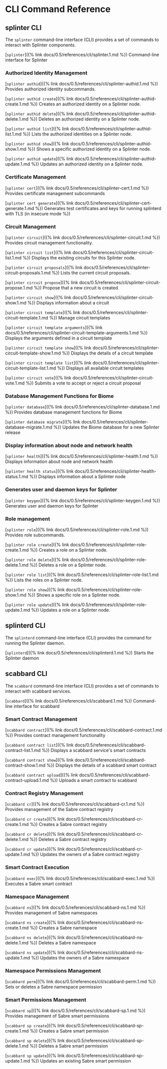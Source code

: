 # CLI Command Reference

<!--
  Copyright 2018-2021 Cargill Incorporated
  Licensed under Creative Commons Attribution 4.0 International License
  https://creativecommons.org/licenses/by/4.0/
-->

## splinter CLI
The `splinter` command-line interface (CLI) provides a set of commands to
interact with Splinter components.

[`splinter`]({% link docs/0.5/references/cli/splinter.1.md %})
Command-line interface for Splinter

### Authorized Identity Management
[`splinter authid`]({% link docs/0.5/references/cli/splinter-authid.1.md %})
Provides authorized identity subcommands.

[`splinter authid create`]({% link
docs/0.5/references/cli/splinter-authid-create.1.md %})
Creates an authorized identity on a Splinter node.

[`splinter authid delete`]({% link
docs/0.5/references/cli/splinter-authid-delete.1.md %})
Deletes an authorized identity on a Splinter node.

[`splinter authid list`]({% link
docs/0.5/references/cli/splinter-authid-list.1.md %})
Lists the authorized identities on a Splinter node.

[`splinter authid show`]({% link
docs/0.5/references/cli/splinter-authid-show.1.md %})
Shows a specific authorized identity on a Splinter node.

[`splinter authid update`]({% link
docs/0.5/references/cli/splinter-authid-update.1.md %})
Updates an authorized identity on a Splinter node.

### Certificate Management
[`splinter cert`]({% link docs/0.5/references/cli/splinter-cert.1.md %})
Provides certificate management subcommands

[`splinter cert
generate`]({% link docs/0.5/references/cli/splinter-cert-generate.1.md %})
Generates test certificates and keys for running splinterd with TLS (in insecure
mode %})

### Circuit Management
[`splinter circuit`]({% link docs/0.5/references/cli/splinter-circuit.1.md %})
Provides circuit management functionality.

[`splinter circuit
list`]({% link docs/0.5/references/cli/splinter-circuit-list.1.md %})
Displays the existing circuits for this Splinter node.

[`splinter circuit
proposals`]({% link docs/0.5/references/cli/splinter-circuit-proposals.1.md %})
Lists the current circuit proposals.

[`splinter circuit
propose`]({% link docs/0.5/references/cli/splinter-circuit-propose.1.md %})
Propose that a new circuit is created

[`splinter circuit
show`]({% link docs/0.5/references/cli/splinter-circuit-show.1.md %})
Displays information about a circuit

[`splinter circuit
template`]({% link docs/0.5/references/cli/splinter-circuit-template.1.md %})
 Manage circuit templates

[`splinter circuit template arguments`]({% link
docs/0.5/references/cli/splinter-circuit-template-arguments.1.md %})
Displays the arguments defined in a circuit template

[`splinter circuit template
show`]({% link docs/0.5/references/cli/splinter-circuit-template-show.1.md %})
Displays the details of a circuit template

[`splinter circuit template
list`]({% link docs/0.5/references/cli/splinter-circuit-template-list.1.md %})
Displays all available circuit templates

[`splinter circuit
vote`]({% link docs/0.5/references/cli/splinter-circuit-vote.1.md %})
Submits a vote to accept or reject a circuit proposal

### Database Management Functions for Biome
[`splinter database`]({% link docs/0.5/references/cli/splinter-database.1.md %})
Provides database management functions for Biome

[`splinter database
migrate`]({% link docs/0.5/references/cli/splinter-database-migrate.1.md %})
Updates the Biome database for a new Splinter release

### Display information about node and network health
[`splinter health`]({% link docs/0.5/references/cli/splinter-health.1.md %})
Displays information about node and network health

[`splinter health
status`]({% link docs/0.5/references/cli/splinter-health-status.1.md %})
Displays information about a Splinter node

### Generates user and daemon keys for Splinter
[`splinter keygen`]({% link docs/0.5/references/cli/splinter-keygen.1.md %})
Generates user and daemon keys for Splinter

### Role management

[`splinter role`]({% link docs/0.5/references/cli/splinter-role.1.md %})
Provides role subcommands.

[`splinter role create`]({% link
docs/0.5/references/cli/splinter-role-create.1.md %})
Creates a role on a Splinter node.

[`splinter role delete`]({% link
docs/0.5/references/cli/splinter-role-delete.1.md %})
Deletes a role on a Splinter node.

[`splinter role list`]({% link docs/0.5/references/cli/splinter-role-list.1.md
%})
Lists the roles on a Splinter node.

[`splinter role show`]({% link docs/0.5/references/cli/splinter-role-show.1.md
%})
Shows a specific role on a Splinter node.

[`splinter role update`]({% link
docs/0.5/references/cli/splinter-role-update.1.md %})
Updates a role on a Splinter node.

## splinterd CLI

The `splinterd` command-line interface (CLI) provides the command for running
the Splinter daemon.

[`splinterd`]({% link docs/0.5/references/cli/splinterd.1.md %})
Starts the Splinter daemon

## scabbard CLI
The `scabbard` command-line interface (CLI) provides a set of commands to
interact with scabbard services.

[`scabbard`]({% link docs/0.5/references/cli/scabbard.1.md %})
Command-line interface for scabbard

### Smart Contract Management

[`scabbard contract`]({% link docs/0.5/references/cli/scabbard-contract.1.md %})
Provides contract management functionality

[`scabbard contract
list`]({% link docs/0.5/references/cli/scabbard-contract-list.1.md %})
Displays a scabbard service's smart contracts

[`scabbard contract
show`]({% link docs/0.5/references/cli/scabbard-contract-show.1.md %})
Displays the details of a scabbard smart contract

[`scabbard contract
upload`]({% link docs/0.5/references/cli/scabbard-contract-upload.1.md %})
Uploads a smart contract to scabbard

### Contract Registry Management

[`scabbard cr`]({% link docs/0.5/references/cli/scabbard-cr.1.md %})
Provides management of the Sabre contract registry

[`scabbard cr
create`]({% link docs/0.5/references/cli/scabbard-cr-create.1.md %})
Creates a Sabre contract registry

[`scabbard cr
delete`]({% link docs/0.5/references/cli/scabbard-cr-delete.1.md %})
Deletes a Sabre contract registry

[`scabbard cr
update`]({% link docs/0.5/references/cli/scabbard-cr-update.1.md %})
Updates the owners of a Sabre contract registry

### Smart Contract Execution

[`scabbard exec`]({% link docs/0.5/references/cli/scabbard-exec.1.md %})
Executes a Sabre smart contract

### Namespace Management

[`scabbard ns`]({% link docs/0.5/references/cli/scabbard-ns.1.md %})
Provides management of Sabre namespaces

[`scabbard ns
create`]({% link docs/0.5/references/cli/scabbard-ns-create.1.md %})
Creates a Sabre namespace

[`scabbard ns
delete`]({% link docs/0.5/references/cli/scabbard-ns-delete.1.md %})
Deletes a Sabre namespace

[`scabbard ns
update`]({% link docs/0.5/references/cli/scabbard-ns-update.1.md %})
Updates the owners of a Sabre namespace

### Namespace Permissions Management

[`scabbard perm`]({% link docs/0.5/references/cli/scabbard-perm.1.md %})
Sets or deletes a Sabre namespace permission

### Smart Permissions Management

[`scabbard sp`]({% link docs/0.5/references/cli/scabbard-sp.1.md %})
Provides management of Sabre smart permissions

[`scabbard sp
create`]({% link docs/0.5/references/cli/scabbard-sp-create.1.md %})
Creates a Sabre smart permission

[`scabbard sp
delete`]({% link docs/0.5/references/cli/scabbard-sp-delete.1.md %})
Deletes a Sabre smart permission

[`scabbard sp
update`]({% link docs/0.5/references/cli/scabbard-sp-update.1.md %})
Updates an existing Sabre smart permission
